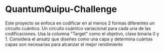 # QuantumQuipu-Challenge
Este proyecto se enfoca en codificar  en al menos 2 formas diferentes un circuito cuántico.  Un circuito cuántico variacional para cada una de las codificaciones. Usa la columna "Target" como el objetivo, clase binaria 0 y 1. Considera el ansatz que diseñes como una capa y determina cuántas capas son necesarias para alcanzar el mejor rendimiento
